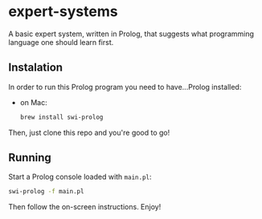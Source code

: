 # expert-systems
A basic expert system, written in Prolog, that suggests what programming language one should learn first.
## Instalation

In order to run this Prolog program you need to have...Prolog installed:

- on Mac:

  ```bash
  brew install swi-prolog
  ```

Then, just clone this repo and you're good to go!

## Running

Start a Prolog console loaded with `main.pl`:

```bash
swi-prolog -f main.pl
```

Then follow the on-screen instructions. Enjoy!
